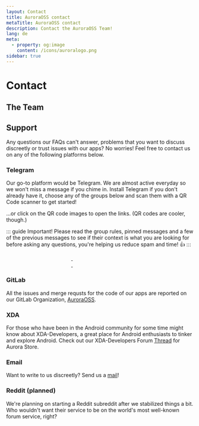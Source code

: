 ```yaml
---
layout: Contact
title: AuroraOSS contact
metaTitle: AuroraOSS contact
description: Contact the AuroraOSS Team!
lang: de
meta:
  - property: og:image
    content: /icons/auroralogo.png
sidebar: true
---
```

# Contact

## The Team <users-icon />

<ContactsPage />

## Support

Any questions our FAQs can't answer, problems that you want to discuss discreetly or trust issues with our apps? No worries! Feel free to contact us on any of the following platforms below.

### Telegram <brand-telegram-icon />

Our go-to platform would be Telegram. We are almost active everyday so we won't miss a message if you chime in. Install Telegram if you don't already have it, choose any of the groups below and scan them with a QR Code scanner to get started!

...or click on the QR code images to open the links. (QR codes are cooler, though.)


::: guide Important!
Please read the group rules, pinned messages and a few of the previous messages to see if their context is what you are looking for before asking any questions, you're helping us reduce spam and time! 👍
:::


<a href="https://t.me/aurorafficial" target="_blank" rel="noopener">
  <img :src="$withBase('/assets/tg-auroraofficial-qr.png')" width="175px" />
</a>

<a href="https://t.me/aurorasupport" target="_blank" rel="noopener">
  <img :src="$withBase('/assets/tg-aurorasupport-qr.png')" width="175px" />
</a>

<a href="https://t.me/auroradroid" target="_blank" rel="noopener">
  <img :src="$withBase('/assets/tg-auroradroid-qr.png')" width="175px" />
</a>

<a href="https://t.me/AuroroaOT" target="_blank" rel="noopener">
  <img :src="$withBase('/assets/tg-auroraot-qr.png')" width="175px" />
</a>


### GitLab <brand-gitlab-icon />

All the issues and merge requsts for the code of our apps are reported on our GitLab Organization, [AuroraOSS](https://gitlab.com/auroraoss).

### XDA <letter-x-icon />

For those who have been in the Android community for some time might know about XDA-Developers, a great place for Android enthusiasts to tinker and explore Android. Check out our XDA-Developers Forum [Thread](https://forum.xda-developers.com/t/app-5-0-aurora-store-an-unofficial-oss-play-store-client-may-16.3739733/) for Aurora Store.

### Email <mail-icon />

Want to write to us discreetly? Send us a [mail](mailto:auroraoss.dev@gmail.com)!

### Reddit (planned) <brand-reddit-icon />

We're planning on starting a Reddit subreddit after we stabilized things a bit. Who wouldn't want their service to be on the world's most well-known forum service, right?

<!-- NOTE TO SELF
add icons from vue-tabler-icons for titles -->